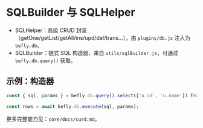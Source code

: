 # SQLBuilder 与 SQLHelper

- SQLHelper：高级 CRUD 封装（getOne/getList/getAll/ins/upd/del/trans...），由 `plugins/db.js` 注入为 `befly.db`。
- SQLBuilder：链式 SQL 构造器，来自 `utils/sqlBuilder.js`，可通过 `befly.db.query()` 获取。

## 示例：构造器

```js
const { sql, params } = befly.db.query().select(['u.id', 'u.name']).from('users u').leftJoin('profiles p', 'u.id = p.user_id').where({ 'u.status': 1, 'u.age$gte': 18 }).orderBy(['u.created_at#DESC']).limit(10).toSelectSql();

const rows = await befly.db.execute(sql, params);
```

更多完整能力见：`core/docs/curd.md`。
